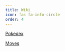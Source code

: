 ```yaml
---
title: Wiki
icon: fas fa-info-circle
order: 4
---
```



[Pokedex](/wiki/pokedex/)

[Moves](/wiki/moves/)